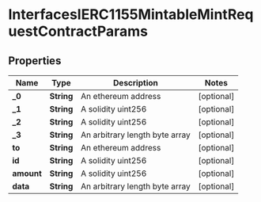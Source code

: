 

# InterfacesIERC1155MintableMintRequestContractParams


## Properties

| Name | Type | Description | Notes |
|------------ | ------------- | ------------- | -------------|
|**_0** | **String** | An ethereum address |  [optional] |
|**_1** | **String** | A solidity uint256 |  [optional] |
|**_2** | **String** | A solidity uint256 |  [optional] |
|**_3** | **String** | An arbitrary length byte array |  [optional] |
|**to** | **String** | An ethereum address |  [optional] |
|**id** | **String** | A solidity uint256 |  [optional] |
|**amount** | **String** | A solidity uint256 |  [optional] |
|**data** | **String** | An arbitrary length byte array |  [optional] |



